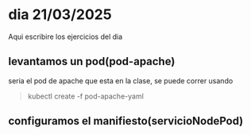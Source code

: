 # dia 21/03/2025
Aqui escribire los ejercicios del dia

## levantamos un pod(pod-apache)
seria el pod de apache que esta en la clase, se puede correr usando 

> kubectl create -f pod-apache-yaml

## configuramos el manifiesto(servicioNodePod)